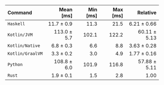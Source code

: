 | Command | Mean [ms] | Min [ms] | Max [ms] | Relative |
|:---|---:|---:|---:|---:|
| `Haskell` | 11.7 ± 0.9 | 11.3 | 21.5 | 6.21 ± 0.66 |
| `Kotlin/JVM` | 113.0 ± 5.7 | 102.1 | 122.2 | 60.11 ± 5.13 |
| `Kotlin/Native` | 6.8 ± 0.3 | 6.6 | 8.8 | 3.63 ± 0.28 |
| `Kotlin/GraalVM` | 3.3 ± 0.2 | 3.0 | 4.9 | 1.77 ± 0.16 |
| `Python` | 108.8 ± 6.0 | 101.9 | 116.8 | 57.88 ± 5.11 |
| `Rust` | 1.9 ± 0.1 | 1.5 | 2.8 | 1.00 |
